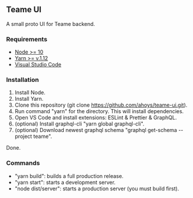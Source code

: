 ## Teame UI
A small proto UI for Teame backend.

### Requirements
- [Node >= 10](https://nodejs.org/en/)
- [Yarn >= v.1.12](https://yarnpkg.com/en/docs/install)
- [Visual Studio Code](https://code.visualstudio.com/download)

### Installation
1. Install Node.
2. Install Yarn.
3. Clone this repository (git clone https://github.com/ahoys/teame-ui.git).
4. Run command "yarn" for the directory. This will install dependencies.
5. Open VS Code and install extensions: ESLint & Prettier & GraphQL.
6. (optional) Install graphql-cli "yarn global graphql-cli".
7. (optional) Download newest graphql schema "graphql get-schema --project teame".

Done.

### Commands
- "yarn build": builds a full production release.
- "yarn start": starts a development server.
- "node dist/server": starts a production server (you must build first).
